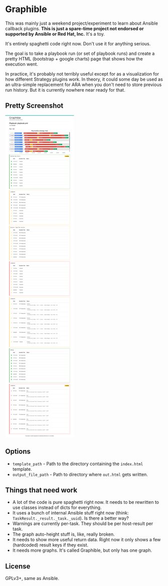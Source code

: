 # Graphible

This was mainly just a weekend project/experiment to learn about Ansible
callback plugins. **This is just a spare-time project not endorsed or supported
by Ansible or Red Hat, Inc.** It's a toy.

It's entirely spaghetti code right now. Don't use it for anything serious.

The goal is to take a playbook run (or set of playbook runs) and create a
pretty HTML (bootstrap + google charts) page that shows how the execution went.

In practice, it's probably not terribly useful except for as a visualization
for how different Strategy plugins work. In theory, it could some day be used
as an ultra-simple replacement for ARA when you don't need to store previous
run history. But it is currently nowhere near ready for that.

## Pretty Screenshot

<img src="img/ss/graphible2.png" />

## Options

- `template_path` - Path to the directory containing the `index.html` template.
- `output_file_path` - Path to directory where `out.html` gets written.

## Things that need work

- A lot of the code is pure spaghetti right now. It needs to be rewritten to
  use classes instead of dicts for everything.
- It uses a bunch of internal Ansible stuff right now (think:
  `TaskResult._result._task._uuid`). Is there a better way?
- Warnings are currently per-task. They should be per host-result per task.
- The graph auto-height stuff is, like, really broken.
- It needs to show more useful return data. Right now it only shows a
  few (hardcoded) result keys if they exist.
- It needs more graphs. It's called Graphible, but only has one graph.

## License

GPLv3+, same as Ansible.
